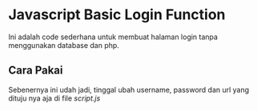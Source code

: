 # Javascript Basic Login Function

Ini adalah code sederhana untuk membuat halaman login tanpa menggunakan database dan php.

## Cara Pakai
Sebenernya ini udah jadi, tinggal ubah username, password dan url yang dituju nya aja di file *script.js*
